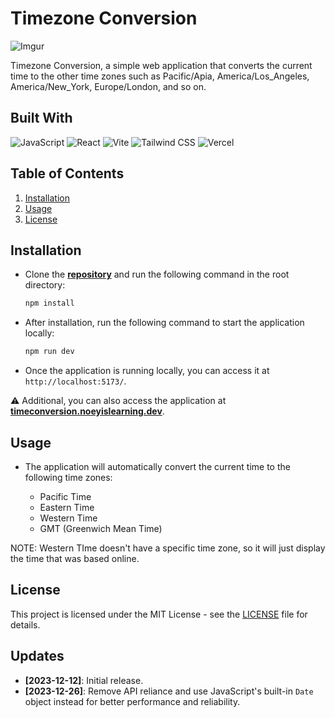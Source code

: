 # Timezone Conversion

![Imgur](https://i.imgur.com/oMKu0k7.png)

Timezone Conversion, a simple web application that converts the current time to the other time zones such as Pacific/Apia, America/Los_Angeles, America/New_York, Europe/London, and so on.

## Built With

![JavaScript](https://img.shields.io/badge/JavaScript-646CFF?style=for-the-badge&logo=javascript&logoColor=white)
![React](https://img.shields.io/badge/React-646CFF?style=for-the-badge&logo=react&logoColor=white)
![Vite](https://img.shields.io/badge/Vite-646CFF?style=for-the-badge&logo=vite&logoColor=white)
![Tailwind CSS](https://img.shields.io/badge/Tailwind%20CSS-646CFF?style=for-the-badge&logo=tailwind-css&logoColor=white)
![Vercel](https://img.shields.io/badge/Vercel-646CFF?style=for-the-badge&logo=vercel&logoColor=white)

## Table of Contents

1. [Installation](#installation)
2. [Usage](#usage)
3. [License](#license)

## Installation

- Clone the **[repository](https://github.com/noeyislearning/time-conversion)** and run the following command in the root directory:

  ```bash
  npm install
  ```

- After installation, run the following command to start the application locally:

  ```bash
  npm run dev
  ```

- Once the application is running locally, you can access it at `http://localhost:5173/`.

⚠️ Additional, you can also access the application at **[timeconversion.noeyislearning.dev](https://timeconversion.noeyislearning.dev/)**.

## Usage

- The application will automatically convert the current time to the following time zones:

  - Pacific Time
  - Eastern Time
  - Western Time
  - GMT (Greenwich Mean Time)

NOTE: Western TIme doesn't have a specific time zone, so it will just display the time that was based online.

## License

This project is licensed under the MIT License - see the [LICENSE](LICENSE) file for details.

## Updates

- **[2023-12-12]**: Initial release.
- **[2023-12-26]**: Remove API reliance and use JavaScript's built-in `Date` object instead for better performance and reliability.
